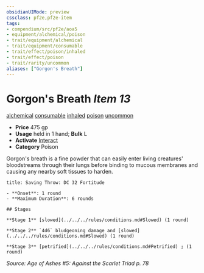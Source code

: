 ```yaml
---
obsidianUIMode: preview
cssclass: pf2e,pf2e-item
tags:
- compendium/src/pf2e/aoa5
- equipment/alchemical/poison
- trait/equipment/alchemical
- trait/equipment/consumable
- trait/effect/poison/inhaled
- trait/effect/poison
- trait/rarity/uncommon
aliases: ["Gorgon's Breath"]
---
```

# Gorgon's Breath *Item 13*  
[alchemical](alchemical.md)  [consumable](consumable.md)  [inhaled](inhaled.md)  [poison](rules/traits/poison.md)  [uncommon](uncommon.md)  

- **Price** 475 gp
- **Usage** held in 1 hand; **Bulk** L
- **Activate** [Interact](interact.md)
- **Category** Poison

Gorgon's breath is a fine powder that can easily enter living creatures' bloodstreams through their lungs before binding to mucous membranes and causing any nearby soft tissues to harden.

```ad-inline-affliction
title: Saving Throw: DC 32 Fortitude

- **Onset**: 1 round
- **Maximum Duration**: 6 rounds

## Stages

**Stage 1** [slowed](../../../rules/conditions.md#Slowed) (1 round)

**Stage 2** `4d6` bludgeoning damage and [slowed](../../../rules/conditions.md#Slowed) (1 round)

**Stage 3** [petrified](../../../rules/conditions.md#Petrified) ; (1 round)
```

*Source: Age of Ashes #5: Against the Scarlet Triad p. 78*
